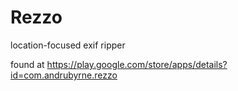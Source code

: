 Rezzo
=====

location-focused exif ripper

found at https://play.google.com/store/apps/details?id=com.andrubyrne.rezzo

